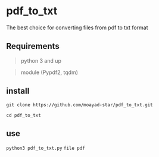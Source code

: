 # pdf_to_txt

The best choice for converting files from pdf to txt format

## Requirements

> python 3 and up

> module (Pypdf2, tqdm)

## install

```
git clone https://github.com/moayad-star/pdf_to_txt.git
```

```
cd pdf_to_txt 
```

## use


```python3 pdf_to_txt.py``` `file pdf`


